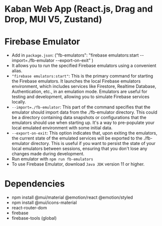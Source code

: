 # Kaban Web App (React.js, Drag and Drop, MUI V5, Zustand)

# Firebase Emulator

- Add in `package.json`: ("fb-emulators": "firebase emulators:start --import=./fb-emulator --export-on-exit"
  )
- It allows you to run the specified Firebase emulators using a convenient alias.
- `"firebase emulators:start"`: This is the primary command for starting the Firebase emulators. It launches the local Firebase emulators environment, which includes services like Firestore, Realtime Database, Authentication, etc., in an emulation mode. Emulators are useful for testing and development, allowing you to simulate Firebase services locally.
- `--import=./fb-emulator`: This part of the command specifies that the emulator should import data from the ./fb-emulator directory. This could be a directory containing data snapshots or configurations that the emulators should use when starting up. It's a way to pre-populate your local emulated environment with some initial data.
- `--export-on-exit`: This option indicates that, upon exiting the emulators, the current state of the emulated services will be exported to the ./fb-emulator directory. This is useful if you want to persist the state of your local emulators between sessions, ensuring that you don't lose any changes made during development.
- Run emulator with `npm run fb-emulators`
- To use Firebase Emulator, download `Java JDK` version 11 or higher.

# Dependencies

- npm install @mui/material @emotion/react @emotion/styled
- npm install @mui/icons-material
- react-router-dom
- firebase
- firebase-tools (global)
